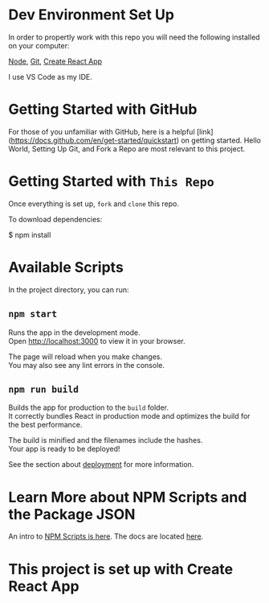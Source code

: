# Dev Environment Set Up

In order to propertly work with this repo you will need the following installed on your computer:

[Node](https://nodejs.org/en/), [Git](http://git-scm.com/download/mac), [Create React App](https://www.npmjs.com/package/create-react-app)

I use VS Code as my IDE.

# Getting Started with GitHub

For those of you unfamiliar with GitHub, here is a helpful [link] (https://docs.github.com/en/get-started/quickstart) on getting started. Hello World, Setting Up Git, and Fork a Repo are most relevant to this project. 

# Getting Started with `This Repo`

Once everything is set up, `fork` and `clone` this repo. 

To download dependencies:

$ npm install 


# Available Scripts

In the project directory, you can run:

## `npm start`

Runs the app in the development mode.\
Open [http://localhost:3000](http://localhost:3000) to view it in your browser.

The page will reload when you make changes.\
You may also see any lint errors in the console.


## `npm run build`

Builds the app for production to the `build` folder.\
It correctly bundles React in production mode and optimizes the build for the best performance.

The build is minified and the filenames include the hashes.\
Your app is ready to be deployed!

See the section about [deployment](https://facebook.github.io/create-react-app/docs/deployment) for more information.


# Learn More about NPM Scripts and the Package JSON

An intro to [NPM Scripts is here](https://medium.com/@mariokandut/what-are-npm-scripts-cde15d275a9f). The docs are located [here](https://docs.npmjs.com/cli/v8/using-npm/scripts).

# This project is set up with Create React App
